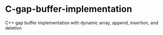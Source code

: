 # C-gap-buffer-implementation
C++ gap buffer implementation with dynamic array, append, insertion, and deletion
